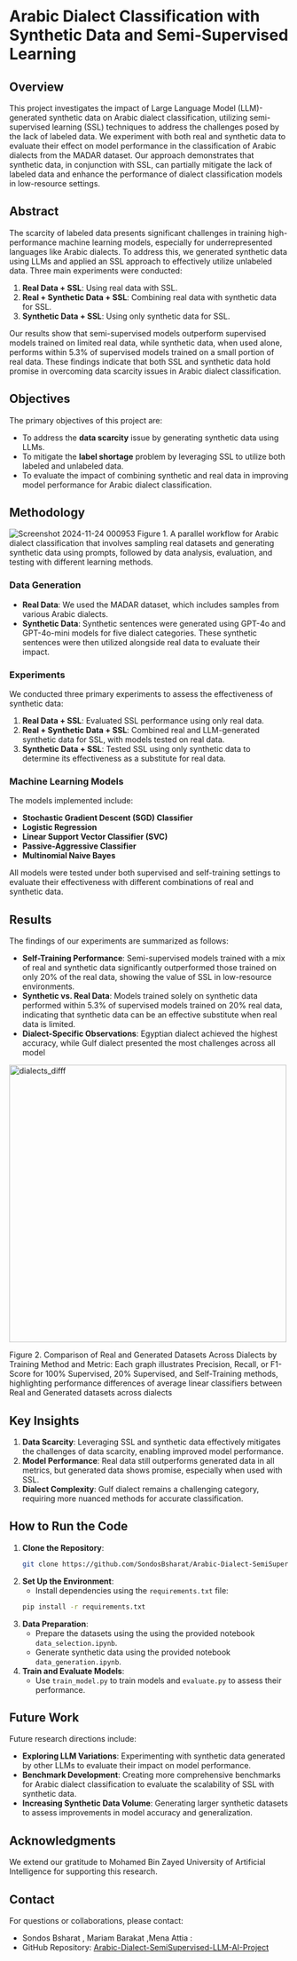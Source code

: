 # Arabic Dialect Classification with Synthetic Data and Semi-Supervised Learning

## Overview

This project investigates the impact of Large Language Model (LLM)-generated synthetic data on Arabic dialect classification, utilizing semi-supervised learning (SSL) techniques to address the challenges posed by the lack of labeled data. We experiment with both real and synthetic data to evaluate their effect on model performance in the classification of Arabic dialects from the MADAR dataset. Our approach demonstrates that synthetic data, in conjunction with SSL, can partially mitigate the lack of labeled data and enhance the performance of dialect classification models in low-resource settings.

## Abstract

The scarcity of labeled data presents significant challenges in training high-performance machine learning models, especially for underrepresented languages like Arabic dialects. To address this, we generated synthetic data using LLMs and applied an SSL approach to effectively utilize unlabeled data. Three main experiments were conducted:
1. **Real Data + SSL**: Using real data with SSL.
2. **Real + Synthetic Data + SSL**: Combining real data with synthetic data for SSL.
3. **Synthetic Data + SSL**: Using only synthetic data for SSL.

Our results show that semi-supervised models outperform supervised models trained on limited real data, while synthetic data, when used alone, performs within 5.3% of supervised models trained on a small portion of real data. These findings indicate that both SSL and synthetic data hold promise in overcoming data scarcity issues in Arabic dialect classification.

## Objectives
The primary objectives of this project are:
- To address the **data scarcity** issue by generating synthetic data using LLMs.
- To mitigate the **label shortage** problem by leveraging SSL to utilize both labeled and unlabeled data.
- To evaluate the impact of combining synthetic and real data in improving model performance for Arabic dialect classification.

## Methodology

![Screenshot 2024-11-24 000953](https://github.com/user-attachments/assets/15c1d9a5-6118-4832-b8c7-803a168868af)
Figure 1. A parallel workflow for Arabic dialect classification that involves sampling real datasets and generating synthetic data using
prompts, followed by data analysis, evaluation, and testing with different learning methods.

### Data Generation
- **Real Data**: We used the MADAR dataset, which includes samples from various Arabic dialects.
- **Synthetic Data**: Synthetic sentences were generated using GPT-4o and GPT-4o-mini models for five dialect categories. These synthetic sentences were then utilized alongside real data to evaluate their impact.

### Experiments
We conducted three primary experiments to assess the effectiveness of synthetic data:
1. **Real Data + SSL**: Evaluated SSL performance using only real data.
2. **Real + Synthetic Data + SSL**: Combined real and LLM-generated synthetic data for SSL, with models tested on real data.
3. **Synthetic Data + SSL**: Tested SSL using only synthetic data to determine its effectiveness as a substitute for real data.

### Machine Learning Models
The models implemented include:
- **Stochastic Gradient Descent (SGD) Classifier**
- **Logistic Regression**
- **Linear Support Vector Classifier (SVC)**
- **Passive-Aggressive Classifier**
- **Multinomial Naive Bayes**

All models were tested under both supervised and self-training settings to evaluate their effectiveness with different combinations of real and synthetic data.



## Results

The findings of our experiments are summarized as follows:
- **Self-Training Performance**: Semi-supervised models trained with a mix of real and synthetic data significantly outperformed those trained on only 20% of the real data, showing the value of SSL in low-resource environments.
- **Synthetic vs. Real Data**: Models trained solely on synthetic data performed within 5.3% of supervised models trained on 20% real data, indicating that synthetic data can be an effective substitute when real data is limited.
- **Dialect-Specific Observations**: Egyptian dialect achieved the highest accuracy, while Gulf dialect presented the most challenges across all model

<img src="https://github.com/user-attachments/assets/953ed38a-3d7b-4446-a51f-b1a41eca05f4" alt="dialects_difff" width="500">

Figure 2. Comparison of Real and Generated Datasets Across Dialects by Training Method and Metric: Each graph illustrates Precision,
Recall, or F1-Score for 100% Supervised, 20% Supervised, and Self-Training methods, highlighting performance differences of average
linear classifiers between Real and Generated datasets across dialects


## Key Insights
1. **Data Scarcity**: Leveraging SSL and synthetic data effectively mitigates the challenges of data scarcity, enabling improved model performance.
2. **Model Performance**: Real data still outperforms generated data in all metrics, but generated data shows promise, especially when used with SSL.
3. **Dialect Complexity**: Gulf dialect remains a challenging category, requiring more nuanced methods for accurate classification.

## How to Run the Code

1. **Clone the Repository**:
   ```bash
   git clone https://github.com/SondosBsharat/Arabic-Dialect-SemiSupervised-LLM-AI-Project.git
   ```
2. **Set Up the Environment**:
   - Install dependencies using the `requirements.txt` file:
   ```bash
   pip install -r requirements.txt
   ```
3. **Data Preparation**:
   - Prepare the datasets using the using the provided notebook `data_selection.ipynb`.
   - Generate synthetic data using the provided notebook `data_generation.ipynb`.
4. **Train and Evaluate Models**:
   - Use `train_model.py` to train models and `evaluate.py` to assess their performance.


## Future Work
Future research directions include:
- **Exploring LLM Variations**: Experimenting with synthetic data generated by other LLMs to evaluate their impact on model performance.
- **Benchmark Development**: Creating more comprehensive benchmarks for Arabic dialect classification to evaluate the scalability of SSL with synthetic data.
- **Increasing Synthetic Data Volume**: Generating larger synthetic datasets to assess improvements in model accuracy and generalization.

## Acknowledgments
We extend our gratitude to Mohamed Bin Zayed University of Artificial Intelligence for supporting this research.

## Contact
For questions or collaborations, please contact:
- Sondos Bsharat , Mariam Barakat ,Mena Attia :
- GitHub Repository: [Arabic-Dialect-SemiSupervised-LLM-AI-Project](https://github.com/SondosBsharat/Arabic-Dialect-SemiSupervised-LLM-AI-Project)





